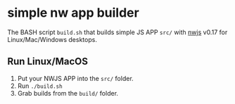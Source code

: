 # simple nw app builder

The BASH script `build.sh` that builds simple JS APP `src/` with [nwjs](http://nwjs.io) v0.17 for Linux/Mac/Windows desktops.

## Run Linux/MacOS

  1) Put your NWJS APP into the `src/` folder.
  2) Run `./build.sh`
  3) Grab builds from the `build/` folder.
